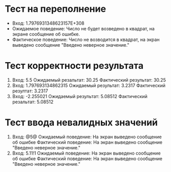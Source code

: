 # Тест на переполнение
- Вход: 1.7976931348623157E+308
- Ожидаемое поведение: Число не будет возведено в квадрат, на экране сообщение об ошибке.
- Фактическое поведение: Число не возводится в квадрат, на экран выведено сообщение "Введено неверное значение."
# Тест корректности результата
1.  
    Вход:                   5.5
    Ожидаемый резальтат:    30.25
    Фактический результат:  30.25
2.  
    Вход:                   1.797693134862315
    Ожидаемый результат:    3.2317
    Фактический резултат:   3.2317
3. 
    Вход:                   -2.255021
    Ожидаемый результат:    5.08512
    Фактический резальтат:  5.08512
# Тест ввода невалидных значений
1.  
    Вход:                   @5@
    Ожидаемый поведение:    На экран выведено сообщение об ошибке
    Фактический поведение:  На экран выведено сообщение "Введено неверное значение."
2.  
    Вход:                   5.11!1
    Ожидаемый поведение:    На экран выведено сообщение об ошибке
    Фактический поведение:  На экран выведено сообщение "Введено неверное значение."